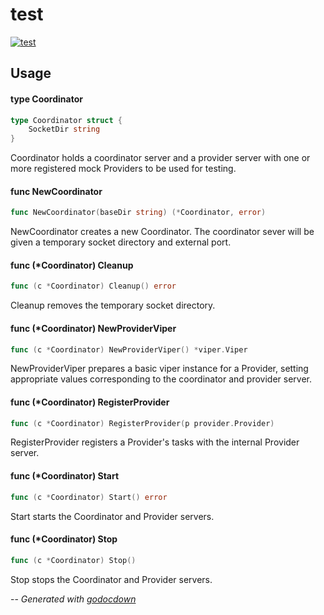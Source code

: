 # test

[![test](https://godoc.org/github.com/cerana/cerana/pkg/test?status.png)](https://godoc.org/github.com/cerana/cerana/pkg/test)



## Usage

#### type Coordinator

```go
type Coordinator struct {
	SocketDir string
}
```

Coordinator holds a coordinator server and a provider server with one or more
registered mock Providers to be used for testing.

#### func  NewCoordinator

```go
func NewCoordinator(baseDir string) (*Coordinator, error)
```
NewCoordinator creates a new Coordinator. The coordinator sever will be given a
temporary socket directory and external port.

#### func (*Coordinator) Cleanup

```go
func (c *Coordinator) Cleanup() error
```
Cleanup removes the temporary socket directory.

#### func (*Coordinator) NewProviderViper

```go
func (c *Coordinator) NewProviderViper() *viper.Viper
```
NewProviderViper prepares a basic viper instance for a Provider, setting
appropriate values corresponding to the coordinator and provider server.

#### func (*Coordinator) RegisterProvider

```go
func (c *Coordinator) RegisterProvider(p provider.Provider)
```
RegisterProvider registers a Provider's tasks with the internal Provider server.

#### func (*Coordinator) Start

```go
func (c *Coordinator) Start() error
```
Start starts the Coordinator and Provider servers.

#### func (*Coordinator) Stop

```go
func (c *Coordinator) Stop()
```
Stop stops the Coordinator and Provider servers.

--
*Generated with [godocdown](https://github.com/robertkrimen/godocdown)*

